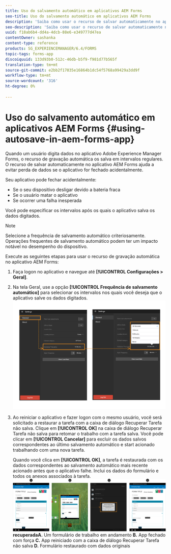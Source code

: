 ```yaml
---
title: Uso do salvamento automático em aplicativos AEM Forms
seo-title: Uso do salvamento automático em aplicativos AEM Forms
description: 'Saiba como usar o recurso de salvar automaticamente no aplicativo AEM Forms que permite evitar a perda de dados. '
seo-description: 'Saiba como usar o recurso de salvar automaticamente no aplicativo AEM Forms que permite evitar a perda de dados. '
uuid: f18ab6b4-dd4a-4dcb-88e6-e349777d47ea
contentOwner: sashanka
content-type: reference
products: SG_EXPERIENCEMANAGER/6.4/FORMS
topic-tags: forms-app
discoiquuid: 133d93b0-512c-46db-b5f9-f981d77b565f
translation-type: tm+mt
source-git-commit: e2bb2f17035e16864b1dc54f5768a99429a3dd9f
workflow-type: tm+mt
source-wordcount: '316'
ht-degree: 0%

---
```



# Uso do salvamento automático em aplicativos AEM Forms {#using-autosave-in-aem-forms-app}

Quando um usuário digita dados no aplicativo Adobe Experience Manager Forms, o recurso de gravação automática os salva em intervalos regulares. O recurso de salvar automaticamente no aplicativo AEM Forms ajuda a evitar perda de dados se o aplicativo for fechado acidentalmente.

Seu aplicativo pode fechar acidentalmente:

* Se o seu dispositivo desligar devido a bateria fraca
* Se o usuário matar o aplicativo
* Se ocorrer uma falha inesperada

Você pode especificar os intervalos após os quais o aplicativo salva os dados digitados.

>[!NOTE]
>
>Selecione a frequência de salvamento automático criteriosamente. Operações frequentes de salvamento automático podem ter um impacto notável no desempenho do dispositivo.

Execute as seguintes etapas para usar o recurso de gravação automática no aplicativo AEM Forms:

1. Faça logon no aplicativo e navegue até **[!UICONTROL Configurações > Geral]**.
1. Na tela Geral, use a opção **[!UICONTROL Frequência de salvamento automático]** para selecionar os intervalos nos quais você deseja que o aplicativo salve os dados digitados.
   [ ![Configuração da frequência de salvamento automático](assets/using-autosave-freq-07.png)](assets/using-autosave-freq-07-1.png)

1. Ao reiniciar o aplicativo e fazer logon com o mesmo usuário, você será solicitado a restaurar a tarefa com a caixa de diálogo Recuperar Tarefa não salva. Clique em **[!UICONTROL OK]** na caixa de diálogo Recuperar Tarefa não salva para retomar o trabalho com a tarefa salva. Você pode clicar em **[!UICONTROL Cancelar]** para excluir os dados salvos correspondentes ao último salvamento automático e start acionado trabalhando com uma nova tarefa.

   Quando você clica em **[!UICONTROL OK]**, a tarefa é restaurada com os dados correspondentes ao salvamento automático mais recente acionado antes que o aplicativo falhe. Inclui os dados do formulário e todos os anexos associados à tarefa.
   [ ![Obter uma tarefa ](assets/autosave-flow.png)](assets/using-autosave-freq-06.png)**recuperadaA.** Um formulário de trabalho em andamento  **B.** App fechado com força  **C.** App reiniciado com a caixa de diálogo Recuperar Tarefa não salva  **D.** Formulário restaurado com dados originais

